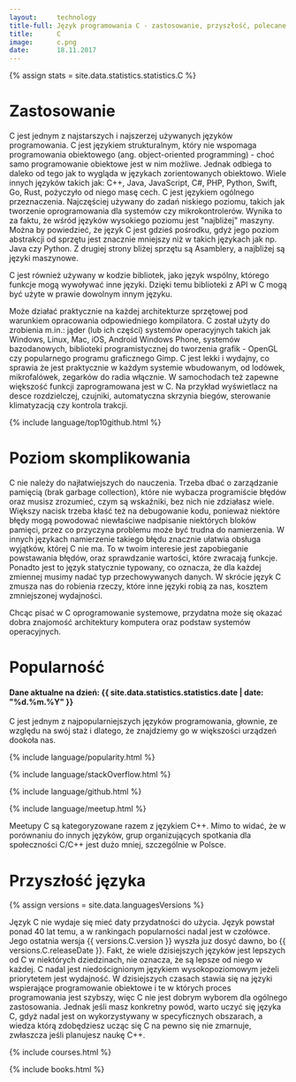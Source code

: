 ```yaml
---
layout:     technology
title-full: Język programowania C - zastosowanie, przyszłość, polecane książki
title:      C
image:		c.png
date:       18.11.2017
---
```


{% assign stats = site.data.statistics.statistics.C %}

# Zastosowanie

C jest jednym z najstarszych i najszerzej używanych języków programowania. C jest językiem strukturalnym, który nie wspomaga programowania obiektowego (ang. object-oriented programming) - choć samo programowanie obiektowe jest w nim możliwe. Jednak odbiega to daleko od tego jak to wygląda w językach zorientowanych obiektowo. Wiele innych języków takich jak: C++, Java, JavaScript, C#, PHP, Python, Swift, Go, Rust, pożyczyło od niego masę cech. C jest językiem ogólnego przeznaczenia. Najczęściej używany do zadań niskiego poziomu, takich jak tworzenie oprogramowania dla systemów czy mikrokontrolerów. Wynika to za faktu, że wśród języków wysokiego poziomu jest "najbliżej" maszyny. Można by powiedzieć, że język C jest gdzieś pośrodku, gdyż jego poziom abstrakcji od sprzętu jest znacznie mniejszy niż w takich językach jak np. Java czy Python. Z drugiej strony bliżej sprzętu są Asamblery, a najbliżej są języki maszynowe.

C jest również używany w kodzie bibliotek, jako język wspólny, którego funkcje mogą wywoływać inne języki. Dzięki temu biblioteki z API w C mogą być użyte w prawie dowolnym innym języku.

Może działać praktycznie na każdej architekturze sprzętowej pod warunkiem opracowania odpowiedniego kompilatora. C został użyty do zrobienia m.in.: jąder (lub ich części) systemów operacyjnych takich jak Windows, Linux, Mac, iOS, Android Windows Phone, systemów bazodanowych, biblioteki programistycznej do tworzenia grafik - OpenGL czy popularnego programu graficznego Gimp. C jest lekki i wydajny, co sprawia że jest praktycznie w każdym systemie wbudowanym, od lodówek, mikrofalówek, zegarków do radia włącznie. W samochodach też zapewne większość funkcji zaprogramowana jest w C. Na przykład wyświetlacz na desce rozdzielczej, czujniki, automatyczna skrzynia biegów, sterowanie klimatyzacją czy kontrola trakcji.

{% include language/top10github.html %}

# Poziom skomplikowania

C nie należy do najłatwiejszych do nauczenia. Trzeba dbać o zarządzanie pamięcią (brak garbage collection), które nie wybacza programiście błędów oraz musisz zrozumieć, czym są wskaźniki, bez nich nie zdziałasz wiele. Większy nacisk trzeba kłaść też na debugowanie kodu, ponieważ niektóre błędy mogą powodować niewłaściwe nadpisanie niektórych bloków pamięci, przez co przyczyna problemu może być trudna do namierzenia. W innych językach namierzenie takiego błędu znacznie ułatwia obsługa wyjątków, której C nie ma. To w twoim interesie jest zapobieganie powstawania błędów, oraz sprawdzanie wartości, które zwracają funkcje. Ponadto jest to język statycznie typowany, co oznacza, że dla każdej zmiennej musimy nadać typ przechowywanych danych. W skrócie język C zmusza nas do robienia rzeczy, które inne języki robią za nas, kosztem zmniejszonej wydajności.

Chcąc pisać w C oprogramowanie systemowe, przydatna może się okazać dobra znajomość architektury komputera oraz podstaw systemów operacyjnych.

# Popularność

<h4>Dane aktualne na dzień: {{ site.data.statistics.statistics.date | date: "%d.%m.%Y"  }}</h4>

C jest jednym z najpopularniejszych języków programowania, głownie, ze względu na swój staż i dlatego, że znajdziemy go w większości urządzeń dookoła nas.

{% include language/popularity.html %}

{% include language/stackOverflow.html %}

{% include language/github.html %}

{% include language/meetup.html %}

Meetupy C są kategoryzowane razem z językiem C++. Mimo to widać, że w porównaniu do innych języków, grup organizujących spotkania dla społeczności C/C++ jest dużo mniej, szczególnie w Polsce.

# Przyszłość języka

{% assign versions = site.data.languagesVersions %}

Język C nie wydaje się mieć daty przydatności do użycia. Język powstał ponad 40 lat temu, a w rankingach popularności nadal jest w czołówce. Jego ostatnia wersja {{ versions.C.version }} wyszła juz dosyć dawno, bo {{ versions.C.releaseDate }}. Fakt, że wiele dzisiejszych języków jest lepszych od C w niektórych dziedzinach, nie oznacza, że są lepsze od niego w każdej. C nadal jest niedoścignionym językiem wysokopoziomowym jeżeli priorytetem jest wydajność. W dzisiejszych czasach stawia się na języki wspierające programowanie obiektowe i te w których proces programowania jest szybszy, więc C nie jest dobrym wyborem dla ogólnego zastosowania. Jednak jeśli masz konkretny powód, warto uczyć się języka C, gdyż nadal jest on wykorzystywany w specyficznych obszarach, a wiedza którą zdobędziesz ucząc się C na pewno się nie zmarnuje, zwłaszcza jeśli planujesz naukę C++.

{% include courses.html %}

{% include books.html %}

